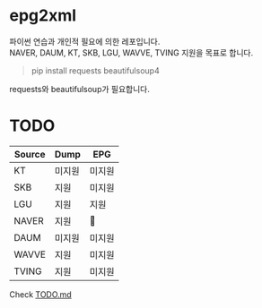 # epg2xml

파이썬 연습과 개인적 필요에 의한 레포입니다.  
NAVER, DAUM, KT, SKB, LGU, WAVVE, TVING 지원을 목표로 합니다.  <br/>

> pip install requests beautifulsoup4

requests와 beautifulsoup가 필요합니다.

# TODO

| Source | Dump   | EPG    |
| ------ | ------ | ------ |
| KT     | 미지원 | 미지원 |
| SKB    | 지원   | 미지원 |
| LGU    | 지원   | 지원   |
| NAVER  | 지원   | 🚧 |
| DAUM   | 미지원 | 미지원 |
| WAVVE  | 지원   | 미지원 |
| TVING  | 지원   | 미지원 |

Check [TODO.md](https://github.com/pinkswall/epg/blob/main/TODO.md)
